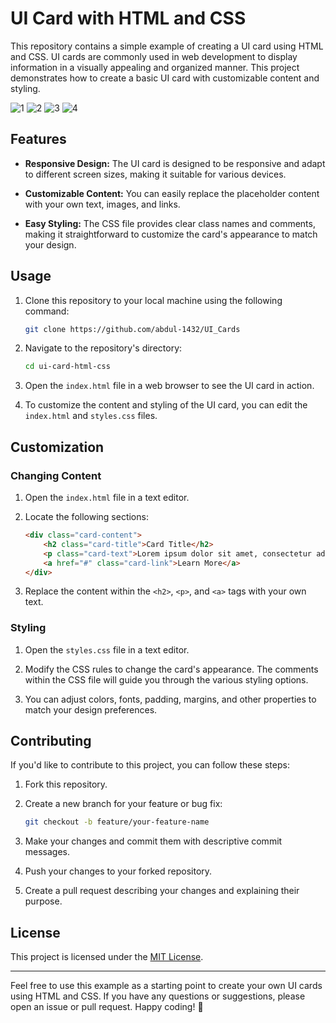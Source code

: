 # UI Card with HTML and CSS

This repository contains a simple example of creating a UI card using HTML and CSS. UI cards are commonly used in web development to display information in a visually appealing and organized manner. This project demonstrates how to create a basic UI card with customizable content and styling.

![1](https://github.com/abdul-1432/UI_Cards/assets/124916666/d329197a-9028-4922-9ed6-443798c164eb)
![2](https://github.com/abdul-1432/UI_Cards/assets/124916666/5b264058-9de9-44aa-96fe-2a4cfb0111e8)
![3](https://github.com/abdul-1432/UI_Cards/assets/124916666/aebec45d-2aa8-4101-b270-edc5d7f2318d)
![4](https://github.com/abdul-1432/UI_Cards/assets/124916666/bc9a45f6-4c11-44f7-be80-772ac330db13)


## Features

- **Responsive Design:** The UI card is designed to be responsive and adapt to different screen sizes, making it suitable for various devices.

- **Customizable Content:** You can easily replace the placeholder content with your own text, images, and links.

- **Easy Styling:** The CSS file provides clear class names and comments, making it straightforward to customize the card's appearance to match your design.

## Usage

1. Clone this repository to your local machine using the following command:

   ```bash
   git clone https://github.com/abdul-1432/UI_Cards
   ```

2. Navigate to the repository's directory:

   ```bash
   cd ui-card-html-css
   ```

3. Open the `index.html` file in a web browser to see the UI card in action.

4. To customize the content and styling of the UI card, you can edit the `index.html` and `styles.css` files.

## Customization

### Changing Content

1. Open the `index.html` file in a text editor.

2. Locate the following sections:

   ```HTML
   <div class="card-content">
       <h2 class="card-title">Card Title</h2>
       <p class="card-text">Lorem ipsum dolor sit amet, consectetur adipiscing elit. Sed et felis justo.</p>
       <a href="#" class="card-link">Learn More</a>
   </div>
   ```

3. Replace the content within the `<h2>`, `<p>`, and `<a>` tags with your own text.

### Styling

1. Open the `styles.css` file in a text editor.

2. Modify the CSS rules to change the card's appearance. The comments within the CSS file will guide you through the various styling options.

3. You can adjust colors, fonts, padding, margins, and other properties to match your design preferences.

## Contributing

If you'd like to contribute to this project, you can follow these steps:

1. Fork this repository.

2. Create a new branch for your feature or bug fix:

   ```bash
   git checkout -b feature/your-feature-name
   ```

3. Make your changes and commit them with descriptive commit messages.

4. Push your changes to your forked repository.

5. Create a pull request describing your changes and explaining their purpose.

## License

This project is licensed under the [MIT License](LICENSE).

---

Feel free to use this example as a starting point to create your own UI cards using HTML and CSS. If you have any questions or suggestions, please open an issue or pull request. Happy coding! 🚀
